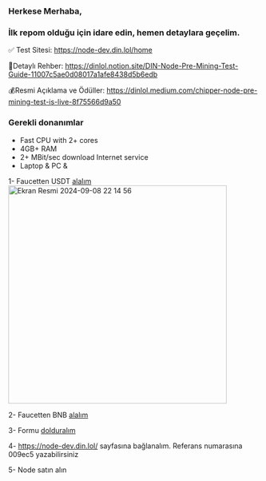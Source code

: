 ### Herkese Merhaba,

### İlk repom olduğu için idare edin, hemen detaylara geçelim.


✅ Test Sitesi: https://node-dev.din.lol/home

📝Detaylı Rehber: https://dinlol.notion.site/DIN-Node-Pre-Mining-Test-Guide-11007c5ae0d08017a1afe8438d5b6edb

💰Resmi Açıklama ve Ödüller: https://dinlol.medium.com/chipper-node-pre-mining-test-is-live-8f75566d9a50


### Gerekli donanımlar

- Fast CPU with 2+ cores
- 4GB+ RAM
- 2+ MBit/sec download Internet service
- Laptop & PC &


 1- Faucetten USDT [alalım](https://testnet.bscscan.com/address/0xe85c42361c9726ed2bc567d8301308971de409e4#writeContract)
<img width="437" alt="Ekran Resmi 2024-09-08 22 14 56" src="https://github.com/user-attachments/assets/b71c6f71-0a8f-42d7-83d8-6a6024841334">



 2- Faucetten BNB [alalım](https://www.bnbchain.org/en/testnet-faucet)

 3- Formu [dolduralım](https://bit.ly/TestWaferRequestForm)

 4- https://node-dev.din.lol/ sayfasına bağlanalım. Referans numarasına 009ec5 yazabilirsiniz

 5- Node satın alın
